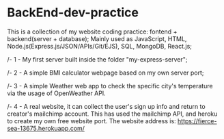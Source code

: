 # BackEnd-dev-practice
This is a collection of my website coding practice: fontend + backend(server + database);
Mainly used as JavaScript, HTML, Node.js(Express.js/JSON/APIs/Git/EJS), SQL, MongoDB, React.js;

/- 1 - My first server built inside the folder "my-express-server";

/- 2 - A simple BMI calculator webpage based on my own server port;

/- 3 - A simple Weather web app to check the specific city's temperature via the usage of OpenWeather API.

/- 4 - A real website, it can collect the user's sign up info and return to creator's mailchimp account. This has used the mailchimp API, and heroku to create my own free website port. The website address is: https://fierce-sea-13675.herokuapp.com/



